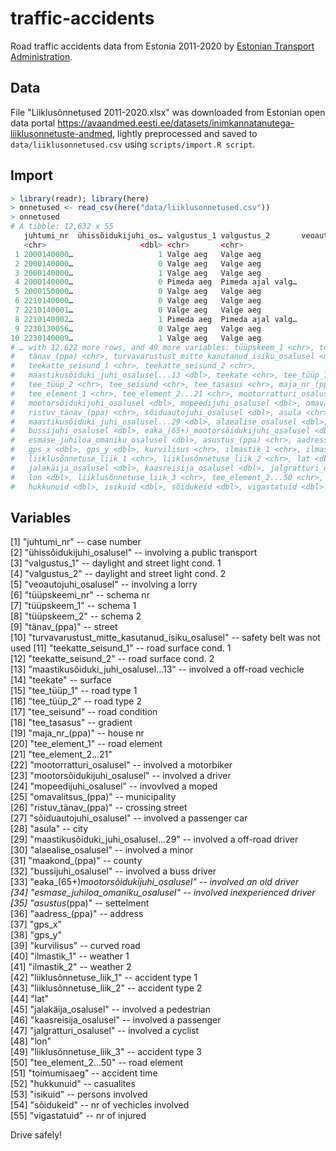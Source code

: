 # traffic-accidents

Road traffic accidents data from Estonia 2011-2020 by [Estonian Transport Administration](https://www.transpordiamet.ee/en). 

## Data

File "Liiklusõnnetused 2011-2020.xlsx" was downloaded from Estonian open data portal <https://avaandmed.eesti.ee/datasets/inimkannatanutega-liiklusonnetuste-andmed>, lightly preprocessed and saved to `data/liiklusonnetused.csv` using `scripts/import.R script`.

## Import

```r
> library(readr); library(here)
> onnetused <- read_csv(here("data/liiklusonnetused.csv"))
> onnetused
# A tibble: 12,632 x 55
   juhtumi_nr  ühissõidukijuhi_os… valgustus_1 valgustus_2       veoautojuhi_osal… tüüpskeemi_nr
   <chr>                     <dbl> <chr>       <chr>                         <dbl>         <dbl>
 1 2000140000…                   1 Valge aeg   Valge aeg                         0           104
 2 2000140000…                   0 Valge aeg   Valge aeg                         0           401
 3 2000140000…                   1 Valge aeg   Valge aeg                         0           207
 4 2000140000…                   0 Pimeda aeg  Pimeda ajal valg…                 0           606
 5 2000150000…                   0 Valge aeg   Valge aeg                         0           505
 6 2210140000…                   0 Valge aeg   Valge aeg                         0           501
 7 2210140001…                   0 Valge aeg   Valge aeg                         0           601
 8 2210140002…                   1 Pimeda aeg  Pimeda ajal valg…                 0           998
 9 2230130056…                   0 Valge aeg   Valge aeg                         0           103
10 2230140009…                   1 Valge aeg   Valge aeg                         0           906
# … with 12,622 more rows, and 49 more variables: tüüpskeem_1 <chr>, tüüpskeem_2 <chr>,
#   tänav_(ppa) <chr>, turvavarustust_mitte_kasutanud_isiku_osalusel <dbl>,
#   teekatte_seisund_1 <chr>, teekatte_seisund_2 <chr>,
#   maastikusõiduki_juhi_osalusel...13 <dbl>, teekate <chr>, tee_tüüp_1 <chr>,
#   tee_tüüp_2 <chr>, tee_seisund <chr>, tee_tasasus <chr>, maja_nr_(ppa) <chr>,
#   tee_element_1 <chr>, tee_element_2...21 <chr>, mootorratturi_osalusel <dbl>,
#   mootorsõidukijuhi_osalusel <dbl>, mopeedijuhi_osalusel <dbl>, omavalitsus_(ppa) <chr>,
#   ristuv_tänav_(ppa) <chr>, sõiduautojuhi_osalusel <dbl>, asula <chr>,
#   maastikusõiduki_juhi_osalusel...29 <dbl>, alaealise_osalusel <dbl>, maakond_(ppa) <chr>,
#   bussijuhi_osalusel <dbl>, eaka_(65+)_mootorsõidukijuhi_osalusel <dbl>,
#   esmase_juhiloa_omaniku_osalusel <dbl>, asustus_(ppa) <chr>, aadress_(ppa) <chr>,
#   gps_x <dbl>, gps_y <dbl>, kurvilisus <chr>, ilmastik_1 <chr>, ilmastik_2 <chr>,
#   liiklusõnnetuse_liik_1 <chr>, liiklusõnnetuse_liik_2 <chr>, lat <dbl>,
#   jalakäija_osalusel <dbl>, kaasreisija_osalusel <dbl>, jalgratturi_osalusel <dbl>,
#   lon <dbl>, liiklusõnnetuse_liik_3 <chr>, tee_element_2...50 <chr>, toimumisaeg <chr>,
#   hukkunuid <dbl>, isikuid <dbl>, sõidukeid <dbl>, vigastatuid <dbl>

```

## Variables

 [1] "juhtumi_nr" -- case number                                
 [2] "ühissõidukijuhi_osalusel" -- involving a public transport              
 [3] "valgustus_1" -- daylight and street light cond. 1                               
 [4] "valgustus_2" -- daylight and street light cond. 2                                
 [5] "veoautojuhi_osalusel" -- involving a lorry                        
 [6] "tüüpskeemi_nr"  -- schema nr                              
 [7] "tüüpskeem_1"  -- schema 1                                
 [8] "tüüpskeem_2"  -- schema 2                                  
 [9] "tänav_(ppa)" -- street                                 
[10] "turvavarustust_mitte_kasutanud_isiku_osalusel" -- safety belt was not used
[11] "teekatte_seisund_1" -- road surface cond. 1                          
[12] "teekatte_seisund_2" -- road surface cond. 2                          
[13] "maastikusõiduki_juhi_osalusel...13" -- involved a off-road vechicle           
[14] "teekate" -- surface                                     
[15] "tee_tüüp_1" -- road type 1                                   
[16] "tee_tüüp_2" -- road type 2                                  
[17] "tee_seisund" -- road condition                              
[18] "tee_tasasus" -- gradient                                
[19] "maja_nr_(ppa)" -- house nr                              
[20] "tee_element_1"  -- road element                              
[21] "tee_element_2...21"                           
[22] "mootorratturi_osalusel" -- involved a motorbiker                      
[23] "mootorsõidukijuhi_osalusel" -- involved a driver                  
[24] "mopeedijuhi_osalusel" -- invovlved a moped                        
[25] "omavalitsus_(ppa)"  -- municipality                          
[26] "ristuv_tänav_(ppa)" -- crossing street                          
[27] "sõiduautojuhi_osalusel" -- involved a passenger car                      
[28] "asula"  -- city                                      
[29] "maastikusõiduki_juhi_osalusel...29"  -- involved a off-road driver         
[30] "alaealise_osalusel" -- involved a minor                          
[31] "maakond_(ppa)"  -- county                              
[32] "bussijuhi_osalusel" -- involved a buss driver                          
[33] "eaka_(65+)_mootorsõidukijuhi_osalusel"  -- involved an old driver      
[34] "esmase_juhiloa_omaniku_osalusel"  -- involved inexperienced driver            
[35] "asustus_(ppa)" -- settelment                             
[36] "aadress_(ppa)"  -- address                              
[37] "gps_x"                                        
[38] "gps_y"                                        
[39] "kurvilisus" -- curved road                                  
[40] "ilmastik_1" -- weather 1                                  
[41] "ilmastik_2" -- weather 2                                  
[42] "liiklusõnnetuse_liik_1" -- accident type 1                      
[43] "liiklusõnnetuse_liik_2" -- accident type 2                      
[44] "lat"                                          
[45] "jalakäija_osalusel" -- involved a pedestrian                          
[46] "kaasreisija_osalusel" -- involved a passenger                        
[47] "jalgratturi_osalusel" -- involved a cyclist                        
[48] "lon"                                          
[49] "liiklusõnnetuse_liik_3"  -- accident type 3                      
[50] "tee_element_2...50"  -- road element                         
[51] "toimumisaeg"  -- accident time                                
[52] "hukkunuid"  -- casualites                                  
[53] "isikuid" -- persons involved                                      
[54] "sõidukeid" -- nr of vechicles involved                                    
[55] "vigastatuid" -- nr of injured


Drive safely!

